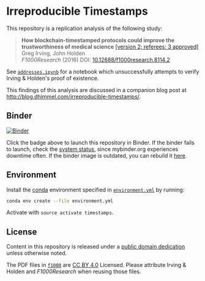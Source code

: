 # Irreproducible Timestamps

This repository is a replication analysis of the following study:

> **How blockchain-timestamped protocols could improve the trustworthiness of medical science** [[version 2; referees: 3 approved]](https://doi.org/b2pt)<br>
Greg Irving, John Holden<br>
_F1000Research_ (2016) DOI: [10.12688/f1000research.8114.2](https://doi.org/10.12688/f1000research.8114.2)

See [`addresses.ipynb`](addresses.ipynb) for a notebook which unsuccessfully attempts to verify Irving & Holden's proof of existence.

This findings of this analysis are discussed in a companion blog post at http://blog.dhimmel.com/irreproducible-timestamps/.

## Binder

[![Binder](http://mybinder.org/badge.svg)](http://mybinder.org:/repo/dhimmel/irreproducible-timestamps)

Click the badge above to launch this repository in Binder. If the binder fails to launch, check the [system status](http://mybinder.org/status), since mybinder.org experiences downtime often. If the binder image is outdated, you can rebuild it [here](http://mybinder.org/status/dhimmel/irreproducible-timestamps).

## Environment

Install the [conda](https://conda.io) environment specified in [`environment.yml`](environment.yml) by running:

```sh
conda env create --file environment.yml
```

Activate with `source activate timestamps`.


## License

Content in this repository is released under a [public domain dedication](LICENSE.md) unless otherwise noted. 

The PDF files in [`f1000`](f1000) are [CC BY 4.0](http://creativecommons.org/licenses/by/4.0/) Licensed. Please attribute Irving & Holden and _F1000Research_ when reusing those files.
